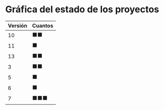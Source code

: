 # Gráfica del estado de los proyectos


| Versión | Cuantos               |
|---------|-----------------------|
| 10 | ⬛⬛|
| 11 | ⬛|
| 13 | ⬛⬛|
| 3 | ⬛⬛|
| 5 | ⬛|
| 6 | ⬛|
| 7 | ⬛⬛⬛|

